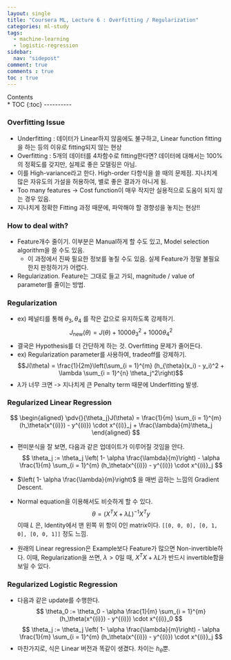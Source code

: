 ```yaml
---
layout: single
title: "Coursera ML, Lecture 6 : Overfitting / Regularization"
categories: ml-study
tags:
  - machine-learning
  - logistic-regression
sidebar:
  nav: "sidepost"
comment: true
comments : true
toc : true
---
```


<div id="toc">
Contents
</div>
* TOC
{:toc}
----------

### Overfitting Issue
- Underfitting : 데이터가 Linear하지 않음에도 불구하고, Linear function fitting을 하는 등의 이유로 fitting되지 않는 현상
- Overfitting : 5개의 데이터를 4차함수로 fitting한다면? 데이터에 대해서는 100%의 정확도를 갖지만, 실제로 좋은 모델링은 아님.
- 이를 High-variance라고 한다. High-order 다항식을 쓸 때의 문제점. 지나치게 많은 자유도의 가설을 허용하여, 별로 좋은 결과가 아니게 됨.
- Too many features -> Cost function이 매우 작지만 실용적으로 도움이 되지 않는 경우 있음.
- 지나치게 정확한 Fitting 과정 때문에, 파악해야 할 경향성을 놓치는 현상!!

### How to deal with?
- Feature개수 줄이기. 이부분은 Manual하게 할 수도 있고, Model selection algorithm을 쓸 수도 있음.
    - 이 과정에서 진짜 필요한 정보를 놓칠 수도 있음. 실제 Feature가 정말 불필요한지 판정하기가 어렵다.
- Regularization. Feature는 그대로 들고 가되, magnitude / value of parameter를 줄이는 방법.

### Regularization
- ex) 페널티를 통해 $\theta_3, \theta_4$ 를 작은 값으로 유지하도록 강제하기. $$J_{\text{new}}(\theta) = J(\theta) + 1000\theta_3^2 + 1000\theta_4^2$$
- 결국은 Hypothesis를 더 간단하게 하는 것. Overfitting 문제가 줄어든다.
- ex) Regularization parameter를 사용하여, tradeoff를 강제하기.
  $$J(\theta) = \frac{1}{2m}\left(\sum_{i = 1}^{m} (h_{\theta}(x_i) - y_i)^2 + \lambda \sum_{i = 1}^{n} \theta_j^2\right)$$
- $\lambda$가 너무 크면 -> 지나치게 큰 Penalty term 때문에 Underfitting 발생.

### Regularized Linear Regression
$$
  \begin{aligned} \pdv{}{\theta_j}J(\theta) = \frac{1}{m} \sum_{i = 1}^{m} (h_\theta(x^{(i)}) - y^{(i)}) \cdot x^{(i)}_j + \frac{\lambda}{m}\theta_j \end{aligned}
$$
- 편미분식을 잘 보면, 다음과 같은 업데이트가 이루어질 것임을 안다.
$$
  \theta_j := \theta_j \left( 1- \alpha \frac{\lambda}{m}\right) - \alpha \frac{1}{m} \sum_{i = 1}^{m} (h_\theta(x^{(i)}) - y^{(i)}) \cdot x^{(i)}_j
$$
- $\left( 1- \alpha \frac{\lambda}{m}\right)$ 을 매번 곱하는 느낌의 Gradient Descent.

- Normal equation을 이용해서도 비슷하게 할 수 있다.
  $$\theta = \left(X^T X + \lambda L\right)^{-1} X^T y$$
  이때 $L$ 은, Identity에서 맨 왼쪽 위 항이 0인 matrix이다. `[[0, 0, 0], [0, 1, 0], [0, 0, 1]]` 정도 느낌.
- 원래의 Linear regression은 Example보다 Feature가 많으면 Non-invertible하다. 이때, Regularization을 쓰면, $\lambda > 0$일 때, $X^T X + \lambda L$가 반드시 invertible함을 보일 수 있다.

### Regularized Logistic Regression
- 다음과 같은 update를 수행한다.
$$
  \theta_0 := \theta_0 - \alpha \frac{1}{m} \sum_{i = 1}^{m} (h_\theta(x^{(i)}) - y^{(i)}) \cdot x^{(i)}_0
$$
$$
  \theta_j := \theta_j \left( 1- \alpha \frac{\lambda}{m}\right) - \alpha \frac{1}{m} \sum_{i = 1}^{m} (h_\theta(x^{(i)}) - y^{(i)}) \cdot x^{(i)}_j
$$
- 마찬가지로, 식은 Linear 버전과 똑같이 생겼다. 차이는 $h_\theta$뿐.
